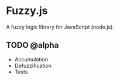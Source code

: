 Fuzzy.js
========

A fuzzy logic library for JavaScript (node.js).

TODO @alpha
--------
- Accumulation
- Defuzzification
- Tests
